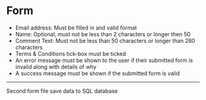 # Form
<ul>
<li>Email address: Must be filled in and valid format</li>
<li>Name: Optional, must not be less than 2 characters or longer then 50</li>
<li>Comment Text: Must not be less than 50 characters or longer than 280 characters</li>
<li>Terms & Conditions tick-box must be ticked</li>
<li>An error message must be shown to the user if their submitted form is invalid along with details of why</li>
<li>A success message must be shown if the submitted form is valid</li>
</ul>
<hr/>
Second form file save data to SQL database

